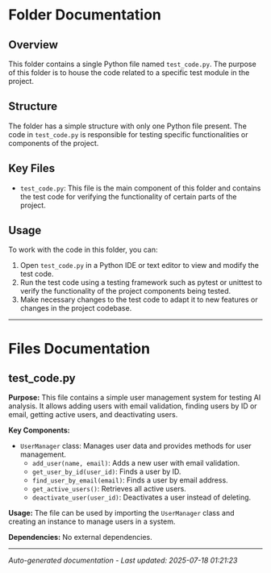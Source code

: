 # Folder Documentation

## Overview
This folder contains a single Python file named `test_code.py`. The purpose of this folder is to house the code related to a specific test module in the project.

## Structure
The folder has a simple structure with only one Python file present. The code in `test_code.py` is responsible for testing specific functionalities or components of the project.

## Key Files
- `test_code.py`: This file is the main component of this folder and contains the test code for verifying the functionality of certain parts of the project.

## Usage
To work with the code in this folder, you can:
1. Open `test_code.py` in a Python IDE or text editor to view and modify the test code.
2. Run the test code using a testing framework such as pytest or unittest to verify the functionality of the project components being tested.
3. Make necessary changes to the test code to adapt it to new features or changes in the project codebase.

---

# Files Documentation

## test_code.py

**Purpose:** This file contains a simple user management system for testing AI analysis. It allows adding users with email validation, finding users by ID or email, getting active users, and deactivating users.

**Key Components:**
- `UserManager` class: Manages user data and provides methods for user management.
  - `add_user(name, email)`: Adds a new user with email validation.
  - `get_user_by_id(user_id)`: Finds a user by ID.
  - `find_user_by_email(email)`: Finds a user by email address.
  - `get_active_users()`: Retrieves all active users.
  - `deactivate_user(user_id)`: Deactivates a user instead of deleting.

**Usage:** The file can be used by importing the `UserManager` class and creating an instance to manage users in a system.

**Dependencies:** No external dependencies.

---
*Auto-generated documentation - Last updated: 2025-07-18 01:21:23*
